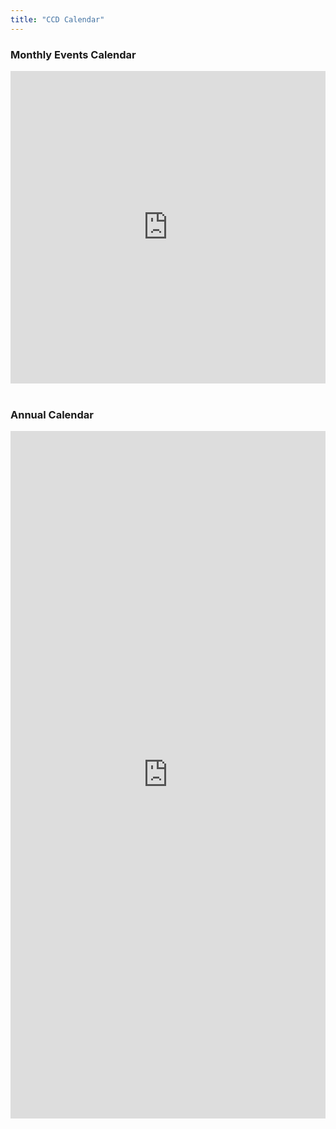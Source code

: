 ```yaml
---
title: "CCD Calendar"
---
```


<div class="container">
    <h3>Monthly Events Calendar</h3>
    <iframe class="responsive-iframe" src="https://calendar.google.com/calendar/embed?src=c_58ad3ab7313e894def101c6a623ad0ca167d12e96eee51c7c2eecec458672379%40group.calendar.google.com&ctz=America%2FLos_Angeles" width="100%" height="500" style="border: 0" frameborder="0"></iframe>
    <br> <br>
    <h3>Annual Calendar</h3>
    <iframe class="responsive-iframe" src="https://drive.google.com/file/d/1VO-YwsI_vf5WddZP_nYJvIo9xnt6_CLf/preview" width="100%" height="1100" style="border: 0" frameborder="0" ></iframe>
</div>
